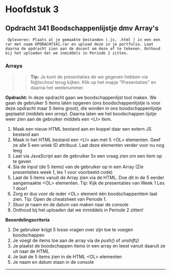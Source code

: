 # Hoofdstuk 3

## Opdracht 341 Boodschappenlijstje dmv Array's

`` Opleveren: Plaats al je gemaakte bestanden (.js, .html ) in een een rar met naam OPDRACHT341.rar en upload deze in je portfolio. Laat daarna de opdracht zien aan de docent om deze af te tekenen. Onthoud bij het uploaden dat we inmiddels in Periode 2 zitten.``

### Arrays

>> **Tip:** Je kunt de presentaties de we gegeven hebben via N@tschool terug kijken. Klik op het mapje "Presentaties" en daarna het weeknummer.

**Opdracht:**
In deze opdracht gaan we boodschappenlijst tool maken. We gaan de gebruiker 5 items laten opgeven (ons boodschappenlijstje is voor deze opdracht maar 5 items groot), die worden in ons boodschappenlijstje geplaatst (middels een *array*).
Daarna laten we het boodschappen lijstje weer zien aan de gebruiker middels een &lt;LI&gt; item.

1. Maak een nieuw HTML bestand aan en koppel daar een extern JS bestand aan
2. Maak in het HTML bestand een &lt;LI&gt; aan met 5 &lt;OL&gt; elementen. Geef ze alle 5 een uniek ID attribuut. Laat deze elementen verder voor nu nog leeg
2. Laat via JavaScript aan de gebruiker 5x een vraag zien om een item op te geven
3. Sla de input (de 5 items) van de gebruiker op in een Array (Zie presentaties week 1, les 1 voor voorbeeld code)
4. Laat de 5 items vanuit de Array zien via de HTML. Doe dit in de 5 eerder aangemaakte &lt;OL&gt; elementen. Tip: Kijk de presentaties van Week 1 Les 1 door!
5. Zorg er dus voor de ieder &lt;OL&gt; element één boodschappenitem laat zien. Tip: Open de cheatsheet van Periode 1.
5. Stuur je naam en de datum van maken naar de console
6. Onthoud bij het uploaden dat we inmiddels in Periode 2 zitten!

**Beoordelingscriteria**
1. De gebruiker krijgt 5 losse vragen over zijn toe te voegen boodschappen
1. Je voegt de items toe aan de array via de *push()* of *unshift()*
2. Je plaatst de boodschappen items in een array en leest vanuit daaruit ze uit naar de HTML
3. Je laat de 5 items zien in de HTML &lt;OL&gt; elementen
4. Je naam en datum staan in de console

---